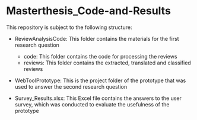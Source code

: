 # Masterthesis_Code-and-Results

This repository is subject to the following structure:

- ReviewAnalysisCode: This folder contains the materials for the first research question
    - code: This folder contains the code for processing the reviews
    - reviews: This folder contains the extracted, translated and classified reviews

- WebToolPrototype: This is the project folder of the prototype that was used to answer the second research question

- Survey_Results.xlsx: This Excel file contains the answers to the user survey, which was conducted to evaluate the usefulness of the prototype